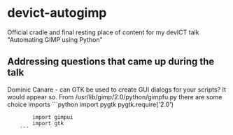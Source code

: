 devict-autogimp
===============

Official cradle and final resting place of content for my devICT talk "Automating GIMP using Python"

Addressing questions that came up during the talk
-------------------------------------------------
Dominic Canare - can GTK be used to create GUI dialogs for your scripts?
    It would appear so.  From /usr/lib/gimp/2.0/python/gimpfu.py there are some choice imports
        ```python
            import pygtk
            pygtk.require('2.0')

            import gimpui
            import gtk
        ```
